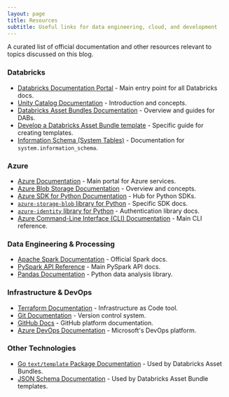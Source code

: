 ```yaml
---
layout: page
title: Resources
subtitle: Useful links for data engineering, cloud, and development
---
```


A curated list of official documentation and other resources relevant to topics discussed on this blog.

### Databricks

*   [Databricks Documentation Portal](https://docs.databricks.com/) - Main entry point for all Databricks docs.
*   [Unity Catalog Documentation](https://docs.databricks.com/en/data-governance/unity-catalog/index.html) - Introduction and concepts.
*   [Databricks Asset Bundles Documentation](https://docs.databricks.com/en/dev-tools/bundles/index.html) - Overview and guides for DABs.
*   [Develop a Databricks Asset Bundle template](https://docs.databricks.com/en/dev-tools/bundles/templates.html) - Specific guide for creating templates.
*   [Information Schema (System Tables)](https://docs.databricks.com/en/sql/language-manual/sql-ref-information-schema.html) - Documentation for `system.information_schema`.

### Azure

*   [Azure Documentation](https://docs.microsoft.com/en-us/azure/) - Main portal for Azure services.
*   [Azure Blob Storage Documentation](https://docs.microsoft.com/en-us/azure/storage/blobs/) - Overview and concepts.
*   [Azure SDK for Python Documentation](https://docs.microsoft.com/en-us/azure/developer/python/) - Hub for Python SDKs.
*   [`azure-storage-blob` library for Python](https://docs.microsoft.com/en-us/python/api/azure-storage-blob/?view=azure-python) - Specific SDK docs.
*   [`azure-identity` library for Python](https://docs.microsoft.com/en-us/python/api/azure-identity/azure.identity?view=azure-python) - Authentication library docs.
*   [Azure Command-Line Interface (CLI) Documentation](https://docs.microsoft.com/en-us/cli/azure/) - Main CLI reference.

### Data Engineering & Processing

*   [Apache Spark Documentation](https://spark.apache.org/docs/latest/) - Official Spark docs.
*   [PySpark API Reference](https://spark.apache.org/docs/latest/api/python/index.html) - Main PySpark API docs.
*   [Pandas Documentation](https://pandas.pydata.org/docs/) - Python data analysis library.

### Infrastructure & DevOps

*   [Terraform Documentation](https://developer.hashicorp.com/terraform/docs) - Infrastructure as Code tool.
*   [Git Documentation](https://git-scm.com/doc) - Version control system.
*   [GitHub Docs](https://docs.github.com/en) - GitHub platform documentation.
*   [Azure DevOps Documentation](https://docs.microsoft.com/en-us/azure/devops/?view=azure-devops) - Microsoft's DevOps platform.

### Other Technologies

*   [Go `text/template` Package Documentation](https://pkg.go.dev/text/template) - Used by Databricks Asset Bundles.
*   [JSON Schema Documentation](https://json-schema.org/) - Used by Databricks Asset Bundle templates. 